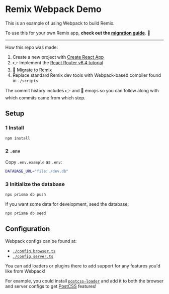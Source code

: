 # Remix Webpack Demo

This is an example of using Webpack to build Remix.

To use this for your own Remix app, **check out the [migration guide](./docs/migration-guide.md)**. 👀

---

How this repo was made:

1. Create a new project with [Create React App](https://create-react-app.dev/)
2. 👉 Implement the [React Router v6.4 tutorial](https://reactrouter.com/en/main/start/tutorial)
3. 🚚 [Migrate to Remix](https://remix.run/docs/en/v1/guides/migrating-react-router-app)
4. Replace standard Remix dev tools with Webpack-based compiler found in `./scripts`

The commit history includes 👉 and 🚚 emojis so you can follow along with which commits came from which step.

## Setup

### 1 Install

```sh
npm install
```

### 2 `.env`

Copy `.env.example` as `.env`:

```sh
DATABASE_URL="file:./dev.db"
```

### 3 Initialize the database

```sh
npx prisma db push
```

If you want some data for development, seed the database:

```sh
npx prisma db seed
```

## Configuration

Webpack configs can be found at:

- [`./config.browser.ts`](./config.browser.ts)
- [`./config.server.ts`](./config.server.ts)

You can add loaders or plugins there to add support for any features you'd like from Webpack!

For example, you could install [`postcss-loader`](https://webpack.js.org/loaders/postcss-loader/) and add it to both the browser and server configs to get [PostCSS](https://postcss.org/) features!
